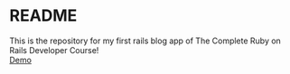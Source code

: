 # README

This is the repository for my first rails blog app of The Complete Ruby on Rails Developer Course!<br />
<a href="http://oneuptim.herokuapp.com/" target="_blank">Demo</a>